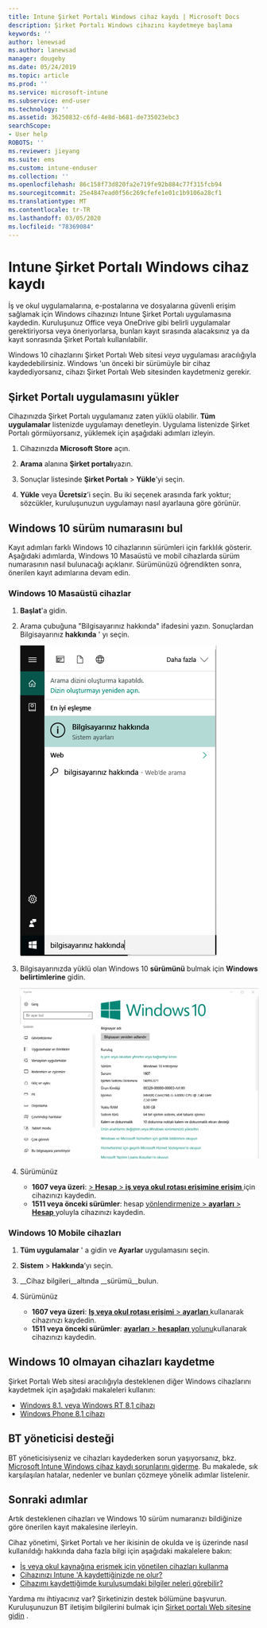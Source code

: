 ```yaml
---
title: Intune Şirket Portalı Windows cihaz kaydı | Microsoft Docs
description: Şirket Portalı Windows cihazını kaydetmeye başlama
keywords: ''
author: lenewsad
ms.author: lanewsad
manager: dougeby
ms.date: 05/24/2019
ms.topic: article
ms.prod: ''
ms.service: microsoft-intune
ms.subservice: end-user
ms.technology: ''
ms.assetid: 36250832-c6fd-4e8d-b681-de735023ebc3
searchScope:
- User help
ROBOTS: ''
ms.reviewer: jieyang
ms.suite: ems
ms.custom: intune-enduser
ms.collection: ''
ms.openlocfilehash: 86c158f73d820fa2e719fe92b884c77f315fcb94
ms.sourcegitcommit: 25e4847ead0f56c269cfefe1e01c1b9106a28cf1
ms.translationtype: MT
ms.contentlocale: tr-TR
ms.lasthandoff: 03/05/2020
ms.locfileid: "78369084"
---
```

# <a name="windows-device-enrollment-in-intune-company-portal"></a>Intune Şirket Portalı Windows cihaz kaydı  

İş ve okul uygulamalarına, e-postalarına ve dosyalarına güvenli erişim sağlamak için Windows cihazınızı Intune Şirket Portalı uygulamasına kaydedin. Kuruluşunuz Office veya OneDrive gibi belirli uygulamalar gerektiriyorsa veya öneriyorlarsa, bunları kayıt sırasında alacaksınız ya da kayıt sonrasında Şirket Portalı kullanılabilir.  

Windows 10 cihazlarını Şirket Portalı Web sitesi *veya* uygulaması aracılığıyla kaydedebilirsiniz. Windows 'un önceki bir sürümüyle bir cihaz kaydediyorsanız, cihazı Şirket Portalı Web sitesinden kaydetmeniz gerekir.  

## <a name="install-company-portal-app"></a>Şirket Portalı uygulamasını yükler  
Cihazınızda Şirket Portalı uygulamanız zaten yüklü olabilir. __Tüm uygulamalar__ listenizde uygulamayı denetleyin.  Uygulama listenizde Şirket Portalı görmüyorsanız, yüklemek için aşağıdaki adımları izleyin.  

1. Cihazınızda **Microsoft Store** açın.

2. **Arama** alanına **Şirket portalı**yazın.

3. Sonuçlar listesinde **Şirket Portalı** > **Yükle**’yi seçin.

4. **Yükle** veya **Ücretsiz**’i seçin. Bu iki seçenek arasında fark yoktur; sözcükler, kuruluşunuzun uygulamayı nasıl ayarlauna göre görünür.  

## <a name="find-windows-10-version-number"></a>Windows 10 sürüm numarasını bul  
Kayıt adımları farklı Windows 10 cihazlarının sürümleri için farklılık gösterir. Aşağıdaki adımlarda, Windows 10 Masaüstü ve mobil cihazlarda sürüm numarasının nasıl bulunacağı açıklanır. Sürümünüzü öğrendikten sonra, önerilen kayıt adımlarına devam edin.  

### <a name="windows-10-desktop-devices"></a>Windows 10 Masaüstü cihazlar  

1. **Başlat**'a gidin.

2. Arama çubuğuna "Bilgisayarınız hakkında" ifadesini yazın. Sonuçlardan Bilgisayarınız __hakkında__ ' yı seçin.  


   ![bilgisayarınız hakkında araması için arama ayarları](media/searching_for_about_your_pc.png)  

3. Bilgisayarınızda yüklü olan Windows 10 **sürümünü** bulmak için **Windows belirtimlerine** gidin.  


   ![Windows 10 Masaüstü Bilgisayarınız Hakkında](media/settings_about_pc.png)  

4. Sürümünüz  

    * __1607 veya üzeri__: [ > **Hesap** > **iş veya okul rotası erişimine erişim** ](enroll-windows-10-device.md#enroll-windows-10-version-1607-and-later-device)için cihazınızı kaydedin.   
    * __1511 veya önceki sürümler__: hesap [yönlendirmenize > **ayarları** > **Hesap** ](enroll-windows-10-device.md#enroll-windows-10-version-1511-and-earlier-device)yoluyla cihazınızı kaydedin.  

### <a name="windows-10-mobile-devices"></a>Windows 10 Mobile cihazları

1. __Tüm uygulamalar__ ' a gidin ve __Ayarlar__ uygulamasını seçin.
2. __Sistem__ > __Hakkında__’yı seçin.
3. __Cihaz bilgileri__altında __sürümü__bulun.  
4. Sürümünüz  

    * __1607 veya üzeri__: [ **Iş veya okul rotası erişimi** > **ayarları** ](enroll-windows-10-device.md#enroll-windows-10-version-1607-and-later-device)kullanarak cihazınızı kaydedin.   
    * __1511 veya önceki sürümler__: [ **ayarları** > **hesapları** yolunu](enroll-windows-10-device.md#enroll-windows-10-version-1511-and-earlier-device)kullanarak cihazınızı kaydedin.  

## <a name="enroll-non-windows-10-devices"></a>Windows 10 olmayan cihazları kaydetme  
Şirket Portalı Web sitesi aracılığıyla desteklenen diğer Windows cihazlarını kaydetmek için aşağıdaki makaleleri kullanın:   
* [Windows 8.1. veya Windows RT 8,1 cihazı](enroll-your-W81-or-rt81-windows.md)  
* [Windows Phone 8,1 cihazı](enroll-your-wp81-windows.md)    

## <a name="it-administrator-support"></a>BT yöneticisi desteği  
BT yöneticisiyseniz ve cihazları kaydederken sorun yaşıyorsanız, bkz. [Microsoft Intune Windows cihaz kaydı sorunlarını giderme](https://support.microsoft.com/help/4469913). Bu makalede, sık karşılaşılan hatalar, nedenler ve bunları çözmeye yönelik adımlar listelenir.  

## <a name="next-steps"></a>Sonraki adımlar  
Artık desteklenen cihazları ve Windows 10 sürüm numaranızı bildiğinize göre önerilen kayıt makalesine ilerleyin.  
 
Cihaz yönetimi, Şirket Portalı ve her ikisinin de okulda ve iş üzerinde nasıl kullanıldığı hakkında daha fazla bilgi için aşağıdaki makalelere bakın:  
* [İş veya okul kaynağına erişmek için yönetilen cihazları kullanma](use-managed-devices-to-get-work-done.md)  
* [Cihazınızı Intune 'A kaydettiğinizde ne olur?](what-happens-if-you-install-the-company-portal-app-and-enroll-your-device-in-intune-windows.md)  
* [Cihazımı kaydettiğimde kuruluşumdaki bilgiler neleri görebilir?](what-info-can-your-company-see-when-you-enroll-your-device-in-intune.md)  

Yardıma mı ihtiyacınız var? Şirketinizin destek bölümüne başvurun. Kuruluşunuzun BT iletişim bilgilerini bulmak için [Şirket portalı Web sitesine gidin](https://go.microsoft.com/fwlink/?linkid=2010980) .  
